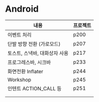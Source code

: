 # Android



| 내용                          | 프로젝트 |
| ----------------------------- | -------- |
| 이벤트 처리                   | p200     |
| 단발 방향 전환 (가로모드)     | p207     |
| 토스트, 스낵바, 대화상자 사용 | p217     |
| 프로그레스바, 시크바          | p233     |
| 화면전환 Inflater             | p244     |
| Workshop                      | p245     |
| 인텐트 ACTION_CALL 등         | p251     |
|                               |          |
|                               |          |

